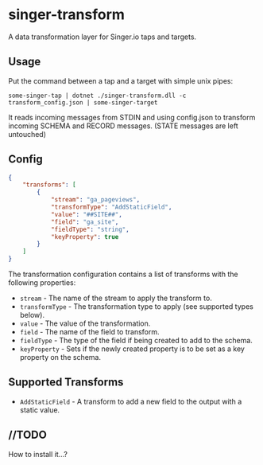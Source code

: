 # singer-transform
A data transformation layer for Singer.io taps and targets.


## Usage
Put the command between a tap and a target with simple unix pipes:
```
some-singer-tap | dotnet ./singer-transform.dll -c transform_config.json | some-singer-target
```
It reads incoming messages from STDIN and using config.json to transform incoming SCHEMA and RECORD messages. (STATE messages are left untouched)


## Config
```json
{
    "transforms": [
        {
            "stream": "ga_pageviews",
            "transformType": "AddStaticField",
            "value": "##SITE##",
            "field": "ga_site",
            "fieldType": "string",
            "keyProperty": true
        }
    ]
}
```

The transformation configuration contains a list of transforms with the following properties:
- `stream` - The name of the stream to apply the transform to.
- `transformType` - The transformation type to apply (see supported types below).
- `value` -  The value of the transformation.
- `field` - The name of the field to transform.
- `fieldType` - The type of the field if being created to add to the schema.
- `keyProperty` - Sets if the newly created property is to be set as a key property on the schema.


## Supported Transforms
- `AddStaticField` - A transform to add a new field to the output with a static value.


## //TODO
How to install it...?